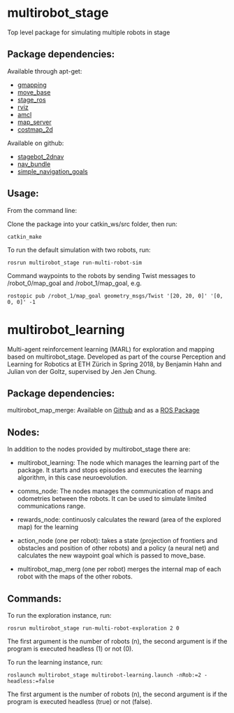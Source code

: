 # multirobot_stage
Top level package for simulating multiple robots in stage

<h2>Package dependencies:</h2>

Available through apt-get:
<ul>
<li> <a href="http://wiki.ros.org/gmapping?distro=indigo">gmapping</a> </li>
<li> <a href="http://wiki.ros.org/move_base">move_base</a> </li>
<li> <a href="http://wiki.ros.org/stage_ros">stage_ros</a> </li>
<li> <a href="http://wiki.ros.org/rviz">rviz</a> </li>
<li> <a href="http://wiki.ros.org/amcl">amcl</a> </li>
<li> <a href="http://wiki.ros.org/map_server">map_server</a> </li>
<li> <a href="http://wiki.ros.org/costmap_2d">costmap_2d</a> </li>
</ul>

Available on github:
<ul>
<li> <a href="https://github.com/JenJenChung/stagebot_2dnav">stagebot_2dnav</a> </li>
<li> <a href="https://github.com/JenJenChung/nav_bundle">nav_bundle</a> </li>
<li> <a href="https://github.com/JenJenChung/simple_navigation_goals">simple_navigation_goals</a> </li>
</ul>

<h2>Usage:</h2>

From the command line:

Clone the package into your catkin_ws/src folder, then run:

<pre><code>catkin_make</code></pre>

To run the default simulation with two robots, run:

<pre><code>rosrun multirobot_stage run-multi-robot-sim</code></pre>

Command waypoints to the robots by sending Twist messages to /robot_0/map_goal and /robot_1/map_goal, e.g.

<pre><code>rostopic pub /robot_1/map_goal geometry_msgs/Twist '[20, 20, 0]' '[0, 0, 0]' -1</pre></code>

# multirobot_learning
Multi-agent reinforcement learning (MARL) for exploration and mapping based on multirobot_stage. Developed as part of the course Perception and Learning for Robotics at ETH Zürich in Spring 2018, by Benjamin Hahn and Julian von der Goltz, supervised by Jen Jen Chung.

<h2>Package dependencies:</h2>

multirobot_map_merge: Available on [Github](https://github.com/hrnr/m-explore) and as a [ROS Package](http://wiki.ros.org/multirobot_map_merge)

<h2>Nodes:</h2>

In addition to the nodes provided by multirobot_stage there are:

* multirobot_learning:
    The node which manages the learning part of the package. It starts and stops episodes and executes the learning algorithm, in this case neuroevolution.
    
* comms_node:
    The nodes manages the communication of maps and odometries between the robots. It can be used to simulate limited communications range.  
    
* rewards_node:
    continuosly calculates the reward (area of the explored map) for the learning
    
* action_node (one per robot):
    takes a state (projection of frontiers and obstacles and position of other robots) and a policy (a neural net) and calculates the new waypoint goal which is passed to move_base. 
    
* multirobot_map_merg (one per robot)
    merges the internal map of each robot with the maps of the other robots. 
    
<h2>Commands:</h2>

To run the exploration instance, run:
<pre><code>rosrun multirobot_stage run-multi-robot-exploration 2 0</code></pre> The first argument is the number of robots (n), the second argument is if the program is executed headless (1) or not (0).

 To run the learning instance, run:
<pre><code>roslaunch multirobot_stage multirobot-learning.launch -nRob:=2 -headless:=false</code></pre> The first argument is the number of robots (n), the second argument is if the program is executed headless (true) or not (false).
